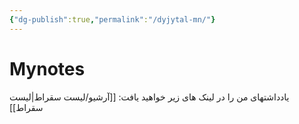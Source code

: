 ```yaml
---
{"dg-publish":true,"permalink":"/dyjytal-mn/"}
---
```


# Mynotes
یادداشتهای من را در لینک های زیر خواهید یافت:
[[آرشیو/لیست سقراط\|لیست سقراط]]